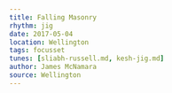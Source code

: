 ```yaml
---
title: Falling Masonry
rhythm: jig
date: 2017-05-04
location: Wellington
tags: focusset
tunes: [sliabh-russell.md, kesh-jig.md]
author: James McNamara
source: Wellington
---
```

